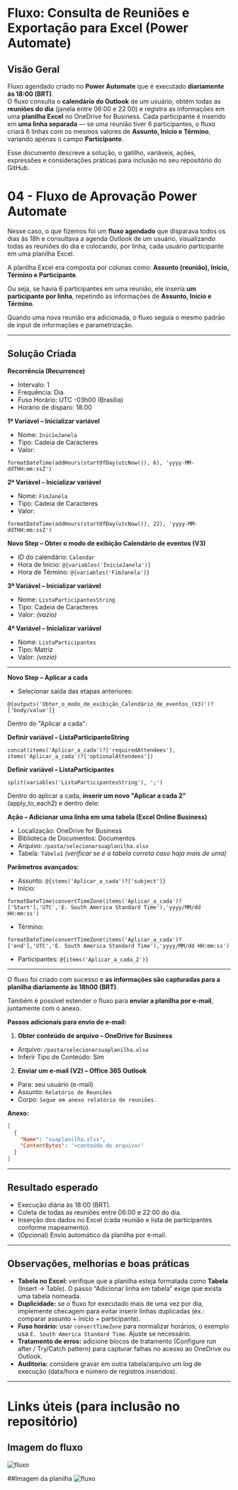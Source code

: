 # Fluxo: Consulta de Reuniões e Exportação para Excel (Power Automate)

## Visão Geral

Fluxo agendado criado no **Power Automate** que é executado **diariamente às 18:00 (BRT)**.  
O fluxo consulta o **calendário do Outlook** de um usuário, obtém todas as **reuniões do dia** (janela entre 06:00 e 22:00) e registra as informações em uma **planilha Excel** no OneDrive for Business. Cada participante é inserido em **uma linha separada** — se uma reunião tiver 6 participantes, o fluxo criará 6 linhas com os mesmos valores de **Assunto, Início e Término**, variando apenas o campo **Participante**.

Esse documento descreve a solução, o gatilho, variáveis, ações, expressões e considerações práticas para inclusão no seu repositório do GitHub.


# 04 - Fluxo de Aprovação Power Automate

Nesse caso, o que fizemos foi um **fluxo agendado** que disparava todos os dias às 18h e consultava a agenda Outlook de um usuário, visualizando todas as reuniões do dia e colocando, por linha, cada usuário participante em uma planilha Excel.  

A planilha Excel era composta por colunas como: **Assunto (reunião), Início, Término e Participante**.  

Ou seja, se havia 6 participantes em uma reunião, ele inseria **um participante por linha**, repetindo as informações de **Assunto, Início e Término**.  

Quando uma nova reunião era adicionada, o fluxo seguia o mesmo padrão de input de informações e parametrização.

---

## Solução Criada

**Recorrência (Recurrence)**
- Intervalo: 1  
- Frequência: Dia  
- Fuso Horário: UTC -03h00 (Brasília)  
- Horário de disparo: 18:00  

**1ª Variável – Inicializar variável**  
- Nome: `InicioJanela`  
- Tipo: Cadeia de Caracteres  
- Valor:  
```text
formatDateTime(addHours(startOfDay(utcNow()), 6), 'yyyy-MM-ddTHH:mm:ssZ')
```

**2ª Variável – Inicializar variável**  
- Nome: `FimJanela`  
- Tipo: Cadeia de Caracteres  
- Valor:  
```text
formatDateTime(addHours(startOfDay(utcNow()), 22), 'yyyy-MM-ddTHH:mm:ssZ')
```

**Novo Step – Obter o modo de exibição Calendário de eventos (V3)**  
- ID do calendário: `Calendar`  
- Hora de Início: `@{variables('InicioJanela')}`  
- Hora de Término: `@{variables('FimJanela')}`

**3ª Variável – Inicializar variável**  
- Nome: `ListaParticipantesString`  
- Tipo: Cadeia de Caracteres  
- Valor: *(vazio)*

**4ª Variável – Inicializar variável**  
- Nome: `ListaParticipantes`  
- Tipo: Matriz  
- Valor: *(vazio)*

---

**Novo Step – Aplicar a cada**  
- Selecionar saída das etapas anteriores:  
```text
@{outputs('Obter_o_modo_de_exibição_Calendário_de_eventos_(V3)')?['body/value']}
```

Dentro do "Aplicar a cada":  

**Definir variável – ListaParticipanteString**  
```text
concat(items('Aplicar_a_cada')?['requiredAttendees'], items('Aplicar_a_cada')?['optionalAttendees'])
```

**Definir variável – ListaParticipantes**  
```text
split(variables('ListaParticipantesString'), ';')
```

Dentro do aplicar a cada, **inserir um novo "Aplicar a cada 2"** (apply_to_each2) e dentro dele:

**Ação – Adicionar uma linha em uma tabela (Excel Online Business)**  
- Localização: OneDrive for Business  
- Biblioteca de Documentos: Documentos  
- Arquivo: `/pasta/selecionarsuaplanilha.xlsx`  
- Tabela: `Tabela1` *(verificar se é a tabela correta caso haja mais de uma)*  

**Parâmetros avançados:**  
- Assunto: `@{items('Aplicar_a_cada')?['subject']}`  
- Início:  
```text
formatDateTime(convertTimeZone(items('Aplicar_a_cada')?['Start'],'UTC','E. South America Standard Time'),'yyyy/MM/dd HH:mm:ss')
```  
- Término:  
```text
formatDateTime(convertTimeZone(items('Aplicar_a_cada')?['end'],'UTC','E. South America Standard Time'),'yyyy/MM/dd HH:mm:ss')
```  
- Participantes: `@{items('Aplicar_a_cada_2')}`

---

O fluxo foi criado com sucesso e **as informações são capturadas para a planilha diariamente às 18h00 (BRT)**.  

Também é possível estender o fluxo para **enviar a planilha por e-mail**, juntamente com o anexo.

**Passos adicionais para envio de e-mail:**

1. **Obter conteúdo de arquivo – OneDrive for Business**  
- Arquivo: `/pasta/selecionarsuaplanilha.xlsx`  
- Inferir Tipo de Conteúdo: Sim

2. **Enviar um e-mail (V2) – Office 365 Outlook**  
- Para: seu usuário (e-mail)  
- Assunto: `Relatório de Reuniões`  
- Corpo: `Segue em anexo relatório de reuniões.`  

**Anexo:**  
```json
[
  {
    "Name": "suaplanilha.xlsx",
    "ContentBytes": "<conteúdo do arquivo>"
  }
]
```

---

## Resultado esperado

- Execução diária às 18:00 (BRT).  
- Coleta de todas as reuniões entre 06:00 e 22:00 do dia.  
- Inserção dos dados no Excel (cada reunião e lista de participantes conforme mapeamento).  
- (Opcional) Envio automático da planilha por e‑mail.

---

## Observações, melhorias e boas práticas

- **Tabela no Excel:** verifique que a planilha esteja formatada como **Tabela** (Insert → Table). O passo “Adicionar linha em tabela” exige que exista uma tabela nomeada.  
- **Duplicidade:** se o fluxo for executado mais de uma vez por dia, implemente checagem para evitar inserir linhas duplicadas (ex.: comparar assunto + início + participante).  
- **Fuso horário:** usar `convertTimeZone` para normalizar horários; o exemplo usa `E. South America Standard Time`. Ajuste se necessário.  
- **Tratamento de erros:** adicione blocos de tratamento (Configure run after / Try/Catch pattern) para capturar falhas no acesso ao OneDrive ou Outlook.  
- **Auditoria:** considere gravar em outra tabela/arquivo um log de execução (data/hora e número de registros inseridos).  
---

# Links úteis (para inclusão no repositório)
## Imagem do fluxo 
![fluxo](../imagens/imagem-fluxo-01.png)

##Imagem da planilha 
![fluxo](../imagens/imagem-planilha-01.png)


